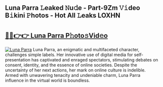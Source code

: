 ## Luna Parra 𝙻eaked 𝙽u𝚍e - Part-9Zm 𝚅𝚒deo B𝚒kini 𝙿hotos - Hot All 𝙻eaks LOXHN

# <h2><a href="http://ld0ef3.urlbe.top/?page=Luna+Parra">🔗🔗👉👉 Luna Parra P𝚑oto𝚜Vid𝚎o</a></h2>

[![Luna Parra](https://i.imgur.com/eBuTRDB.gif)](http://ld0ef3.urlbe.top/?page=Luna+Parra)
Luna Parra, an enigmatic and multifaceted character, challenges simple labels. Her innovative use of digital media for self-presentation has captivated and enraged spectators, stimulating debates on consent, identity, and the essence of online societies. Despite the uncertainty of her next actions, her mark on online culture is indelible. Armed with unwavering tenacity and undeniable charm, Luna Parra influence in the virtual world is boundless.
